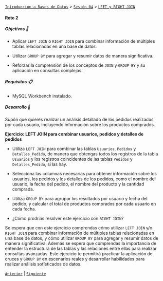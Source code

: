[`Introducción a Bases de Datos`](../../../README.md) > [`Sesión 04`](../../README.md) > [`LEFT y RIGHT JOIN`](../README.md)

#### Reto 2

##### Objetivos 🎯

- Aplicar `LEFT JOIN` o `RIGHT JOIN` para combinar información de múltiples tablas relacionadas en una base de datos.

- Utilizar `GROUP BY` para agregar y resumir datos de manera significativa.

- Reforzar la comprensión de los conceptos de `JOIN` y `GROUP BY` y su aplicación en consultas complejas. 

##### Requisitos 📋

- MySQL Workbench instalado.

##### Desarrollo 🚀

Supón que quieres realizar un análisis detallado de los pedidos realizados por cada usuario, incluyendo información sobre los productos comprados.

**Ejercicio: LEFT JOIN para combinar usuarios, pedidos y detalles de pedidos**

- Utiliza `LEFT JOIN` para combinar las tablas `Usuarios`, `Pedidos` y `Detalles_Pedido`, de manera que obtengas todos los registros de la tabla `Usuarios` y los registros coincidentes de las tablas `Pedidos` y `Detalles_Pedido`, si las hay.

- Selecciona las columnas necesarias para obtener información sobre los usuarios, los pedidos y los detalles de los pedidos, como el nombre del usuario, la fecha del pedido, el nombre del producto y la cantidad comprada.

- Utiliza `GROUP BY` para agrupar los resultados por usuario y fecha del pedido, y calcular el total de productos comprados por cada usuario en cada fecha.

- ¿Cómo prodrías resolver este ejercicio con `RIGHT JOIN`?


Se espera que con este ejercicio comprendas cómo utilizar `LEFT JOIN` y/o `RIGHT JOIN` para combinar información de múltiples tablas relacionadas en una base de datos, y cómo utilizar `GROUP BY` para agregar y resumir datos de manera significativa. Además se espera que comprendas la importancia de entender la estructura de las tablas y las relaciones entre ellas para realizar consultas avanzadas. Este ejercicio te permitirá practicar la aplicación de cruces y `GROUP BY` en escenarios reales y desarrollar habilidades para realizar análisis sofísticados de datos.


[`Anterior`](../ejemplo02/README.md) | [`Siguiente`](../../tema03/README.md)
